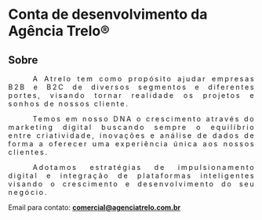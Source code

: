 # Conta de desenvolvimento da Agência Trelo®

## Sobre
<div style="text-indent:50px;text-align:justify;letter-spacing:3px;">
<p>A Atrelo tem como propósito ajudar empresas B2B e B2C de diversos segmentos e diferentes portes, visando tornar realidade os projetos e sonhos de nossos cliente.</p>
<p>Temos em nosso DNA o crescimento através do marketing digital buscando sempre o equilíbrio entre criatividade, inovações e análise de dados de forma a oferecer uma experiência única aos nossos clientes.</p>
<p>Adotamos estratégias de impulsionamento digital e integração de plataformas inteligentes visando o crescimento e desenvolvimento do seu negócio.</p>
</div>

Email para contato: <b>comercial@agenciatrelo.com.br</b>
